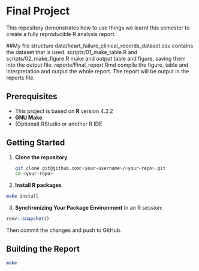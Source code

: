 # Final Project

This repository demonstrates how to use things we learnt this semester to create a fully reproducible R analysis report.

##My file structure
data/heart_failure_clinical_records_dataset.csv contains the dataset that is used.
scripts/01_make_table.R and scripts/02_make_figure.R make and output table and figure, saving them into the output file.
reports/Final_report.Rmd compile the figure, table and interpretation and output the whole report.
The report will be output in the reports file.
## Prerequisites

- This project is based on **R** version 4.2.2  
- **GNU Make**  
- (Optional) RStudio or another R IDE

## Getting Started

1. **Clone the repository**  
   ```bash
   git clone git@github.com:<your-username>/<your-repo>.git
   cd <your-repo>
   ```
2. **Install R packages**
  ```bash
  make install
  ```
3. **Synchronizing Your Package Environment**
  In an R session:
  ```R
  renv::snapshot()
  ```
  Then commit the changes and push to GitHub.
## Building the Report
  ```bash
  make
  ```

